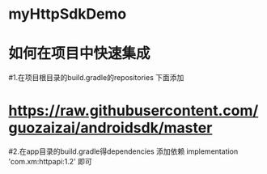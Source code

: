 # myHttpSdkDemo
# 如何在项目中快速集成
#1.在项目根目录的build.gradle的repositories 下面添加
# https://raw.githubusercontent.com/guozaizai/androidsdk/master

#2.在app目录的build.gradle得dependencies 添加依赖  implementation 'com.xm:httpapi:1.2'  即可

